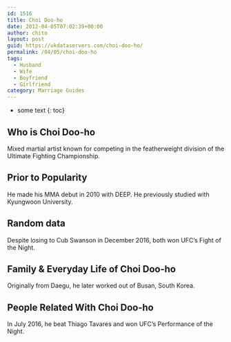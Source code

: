 ```yaml
---
id: 1516
title: Choi Doo-ho
date: 2012-04-05T07:02:39+00:00
author: chito
layout: post
guid: https://ukdataservers.com/choi-doo-ho/
permalink: /04/05/choi-doo-ho
tags:
  - Husband
  - Wife
  - Boyfriend
  - Girlfriend
category: Marriage Guides
---
```


* some text
{: toc}


## Who is  Choi Doo-ho
                  
                  
                  
Mixed martial artist known for competing in the featherweight division of the Ultimate Fighting Championship.
                  
                
                
                
## Prior to Popularity 
                  
                  
                  
He made his MMA debut in 2010 with DEEP. He previously studied with Kyungwoon University.
                  
                
                
                
## Random data 
                  
                  
                  
Despite losing to Cub Swanson in December 2016, both won UFC&#8217;s Fight of the Night.
                  
                
                
                
## Family & Everyday Life of Choi Doo-ho
                  
                  
                  
Originally from Daegu, he later worked out of Busan, South Korea.
                  
                
                
                
## People Related With  Choi Doo-ho
                  
                  
                  
In July 2016, he beat Thiago Tavares and won UFC&#8217;s Performance of the Night.
                  
                
              
            
          
          
          
    
    
  
